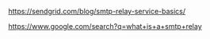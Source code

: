 https://sendgrid.com/blog/smtp-relay-service-basics/

https://www.google.com/search?q=what+is+a+smtp+relay
